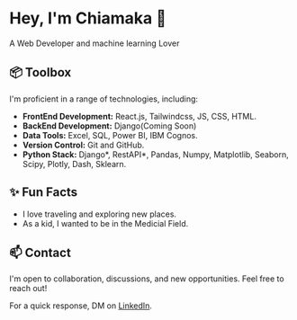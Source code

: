 #  Hey, I'm Chiamaka 👋

A Web Developer and machine learning Lover

## 📦 Toolbox

I'm proficient in a range of technologies, including:

- **FrontEnd Development:** React.js, Tailwindcss, JS, CSS, HTML.
- **BackEnd Development:** Django(Coming Soon)
- **Data Tools:** Excel, SQL, Power BI, IBM Cognos.
- **Version Control:** Git and GitHub.
- **Python Stack:** Django*, RestAPI*, Pandas, Numpy, Matplotlib, Seaborn, Scipy, Plotly, Dash, Sklearn.


## ✨ Fun Facts

- I love traveling and exploring new places.
- As a kid, I wanted to be in the Medicial Field.

## 📫 Contact

I'm open to collaboration, discussions, and new opportunities. Feel free to reach out!

For a quick response, DM on [LinkedIn](https://www.linkedin.com/in/enwelum-chiamaka/).


